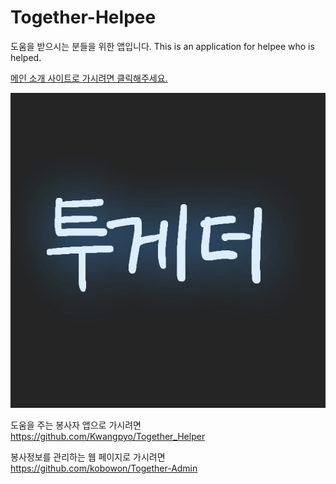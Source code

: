 # Together-Helpee
<p>도움을 받으시는 분들을 위한 앱입니다.
This is an application for helpee who is helped.</p>
<p><a href="http://lim-bo.com/">메인 소개 사이트로 가시려면 클릭해주세요.</a></p>
<p align="center" width=500 height=500> <img src="logo.gif"/> </p>
<p>도움을 주는 봉사자 앱으로 가시려면 <a href="https://github.com/Kwangpyo/Together_Helper">https://github.com/Kwangpyo/Together_Helper</a></p>
<p>봉사정보를 관리하는 웹 페이지로 가시려면 <a href="https://github.com/kobowon/Together-Admin">https://github.com/kobowon/Together-Admin</a></p>
